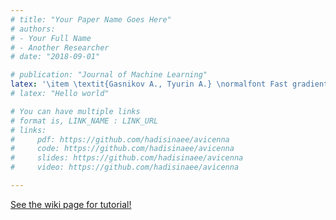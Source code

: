 ```yaml
---
# title: "Your Paper Name Goes Here"
# authors:
# - Your Full Name
# - Another Researcher
# date: "2018-09-01"

# publication: "Journal of Machine Learning"
latex: '\item \textit{Gasnikov A., Tyurin A.} \normalfont Fast gradient descent for convex minimization problems with an oracle producing a (delta, L)-model of function at the requested point   // Computational Mathematics and Mathematical Physics. 2019. V. 59. N. 7. P. 1085--1097. (main co-author; alphabetical order).'
# latex: "Hello world"

# You can have multiple links
# format is, LINK_NAME : LINK_URL
# links:
#     pdf: https://github.com/hadisinaee/avicenna
#     code: https://github.com/hadisinaee/avicenna
#     slides: https://github.com/hadisinaee/avicenna
#     video: https://github.com/hadisinaee/avicenna

---
```



[See the wiki page for tutorial!](https://github.com/hadisinaee/avicenna/wiki)